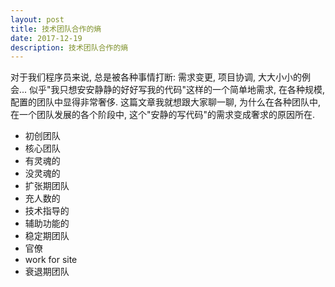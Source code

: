 ```yaml
---
layout: post
title: 技术团队合作的熵
date: 2017-12-19
description: 技术团队合作的熵
---
```


对于我们程序员来说, 总是被各种事情打断: 需求变更, 项目协调, 大大小小的例会... 似乎"我只想安安静静的好好写我的代码"这样的一个简单地需求, 在各种规模, 配置的团队中显得非常奢侈. 这篇文章我就想跟大家聊一聊, 为什么在各种团队中, 在一个团队发展的各个阶段中, 这个"安静的写代码"的需求变成奢求的原因所在.

* 初创团队
* 核心团队
 * 有灵魂的
 * 没灵魂的
* 扩张期团队
 * 充人数的
 * 技术指导的
 * 辅助功能的
* 稳定期团队
 * 官僚
 * work for site
* 衰退期团队
